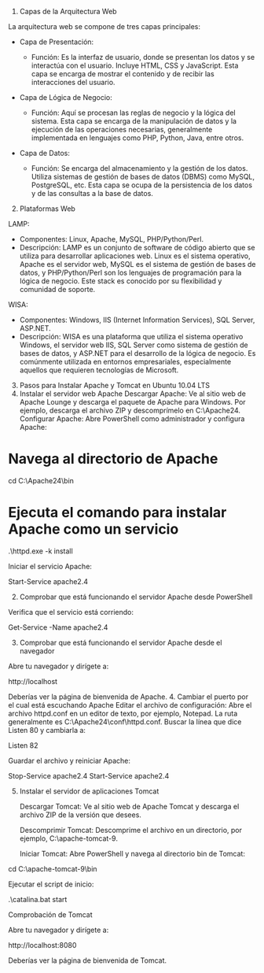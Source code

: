 1. Capas de la Arquitectura Web

La arquitectura web se compone de tres capas principales:
- Capa de Presentación:
  + Función: Es la interfaz de usuario, donde se presentan los datos y se interactúa con el usuario. Incluye HTML, CSS y JavaScript. Esta capa se encarga de mostrar el contenido y de recibir las interacciones del usuario.

- Capa de Lógica de Negocio:
  + Función: Aquí se procesan las reglas de negocio y la lógica del sistema. Esta capa se encarga de la manipulación de datos y la ejecución de las operaciones necesarias, generalmente implementada en lenguajes como PHP, Python, Java, entre otros.

- Capa de Datos:
  + Función: Se encarga del almacenamiento y la gestión de los datos. Utiliza sistemas de gestión de bases de datos (DBMS) como MySQL, PostgreSQL, etc. Esta capa se ocupa de la persistencia de los datos y de las consultas a la base de datos.

2. Plataformas Web

LAMP:
- Componentes: Linux, Apache, MySQL, PHP/Python/Perl.
- Descripción: LAMP es un conjunto de software de código abierto que se utiliza para desarrollar aplicaciones web. Linux es el sistema operativo, Apache es el servidor web, MySQL es el sistema de gestión de bases de datos, y PHP/Python/Perl son los lenguajes de programación para la lógica de negocio. Este stack es conocido por su flexibilidad y comunidad de soporte.

WISA:
- Componentes: Windows, IIS (Internet Information Services), SQL Server, ASP.NET.
- Descripción: WISA es una plataforma que utiliza el sistema operativo Windows, el servidor web IIS, SQL Server como sistema de gestión de bases de datos, y ASP.NET para el desarrollo de la lógica de negocio. Es comúnmente utilizada en entornos empresariales, especialmente aquellos que requieren tecnologías de Microsoft.

3. Pasos para Instalar Apache y Tomcat en Ubuntu 10.04 LTS
  1. Instalar el servidor web Apache
    Descargar Apache: Ve al sitio web de Apache Lounge y descarga el paquete de Apache para Windows.
    Por ejemplo, descarga el archivo ZIP y descomprímelo en C:\Apache24.
    Configurar Apache: Abre PowerShell como administrador y configura Apache:

# Navega al directorio de Apache
cd C:\Apache24\bin

# Ejecuta el comando para instalar Apache como un servicio
.\httpd.exe -k install


  Iniciar el servicio Apache:

Start-Service apache2.4

  2. Comprobar que está funcionando el servidor Apache desde PowerShell

  Verifica que el servicio está corriendo:

Get-Service -Name apache2.4

  3. Comprobar que está funcionando el servidor Apache desde el navegador

  Abre tu navegador y dirígete a:

http://localhost

  Deberías ver la página de bienvenida de Apache.
  4. Cambiar el puerto por el cual está escuchando Apache
    Editar el archivo de configuración: Abre el archivo httpd.conf en un editor de texto, por ejemplo, Notepad. La ruta generalmente es C:\Apache24\conf\httpd.conf.
    Buscar la línea que dice Listen 80 y cambiarla a:

Listen 82

  Guardar el archivo y reiniciar Apache:

  Stop-Service apache2.4
  Start-Service apache2.4

5. Instalar el servidor de aplicaciones Tomcat

    Descargar Tomcat: Ve al sitio web de Apache Tomcat y descarga el archivo ZIP de la versión que desees.

    Descomprimir Tomcat: Descomprime el archivo en un directorio, por ejemplo, C:\apache-tomcat-9.

    Iniciar Tomcat: Abre PowerShell y navega al directorio bin de Tomcat:

cd C:\apache-tomcat-9\bin

  Ejecutar el script de inicio:

.\catalina.bat start

  Comprobación de Tomcat

  Abre tu navegador y dirígete a:

http://localhost:8080

  Deberías ver la página de bienvenida de Tomcat.
